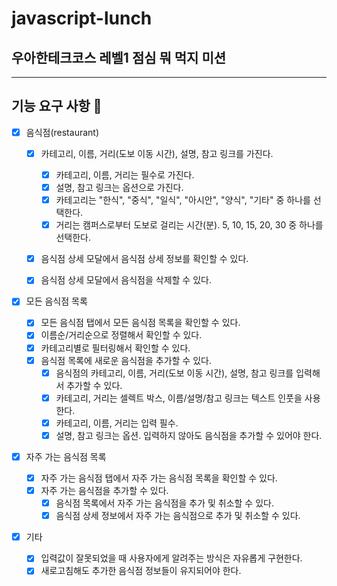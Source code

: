 # javascript-lunch

## 우아한테크코스 레벨1 점심 뭐 먹지 미션

---

## 기능 요구 사항 📝

- [x] 음식점(restaurant)

  - [x] 카테고리, 이름, 거리(도보 이동 시간), 설명, 참고 링크를 가진다.

    - [x] 카테고리, 이름, 거리는 필수로 가진다.
    - [x] 설명, 참고 링크는 옵션으로 가진다.
    - [x] 카테고리는 "한식", "중식", "일식", "아시안", "양식", "기타" 중 하나를 선택한다.
    - [x] 거리는 캠퍼스로부터 도보로 걸리는 시간(분). 5, 10, 15, 20, 30 중 하나를 선택한다.

  - [x] 음식점 상세 모달에서 음식점 상세 정보를 확인할 수 있다.
  - [x] 음식점 상세 모달에서 음식점을 삭제할 수 있다.

- [x] 모든 음식점 목록

  - [x] 모든 음식점 탭에서 모든 음식점 목록을 확인할 수 있다.
  - [x] 이름순/거리순으로 정렬해서 확인할 수 있다.
  - [x] 카테고리별로 필터링해서 확인할 수 있다.
  - [x] 음식점 목록에 새로운 음식점을 추가할 수 있다.
    - [x] 음식점의 카테고리, 이름, 거리(도보 이동 시간), 설명, 참고 링크를 입력해서 추가할 수 있다.
    - [x] 카테고리, 거리는 셀렉트 박스, 이름/설명/참고 링크는 텍스트 인풋을 사용한다.
    - [x] 카테고리, 이름, 거리는 입력 필수.
    - [x] 설명, 참고 링크는 옵션. 입력하지 않아도 음식점을 추가할 수 있어야 한다.

- [x] 자주 가는 음식점 목록

  - [x] 자주 가는 음식점 탭에서 자주 가는 음식점 목록을 확인할 수 있다.
  - [x] 자주 가는 음식점을 추가할 수 있다.
    - [x] 음식점 목록에서 자주 가는 음식점을 추가 및 취소할 수 있다.
    - [x] 음식점 상세 정보에서 자주 가는 음식점으로 추가 및 취소할 수 있다.

- [x] 기타
  - [x] 입력값이 잘못되었을 때 사용자에게 알려주는 방식은 자유롭게 구현한다.
  - [x] 새로고침해도 추가한 음식점 정보들이 유지되어야 한다.
